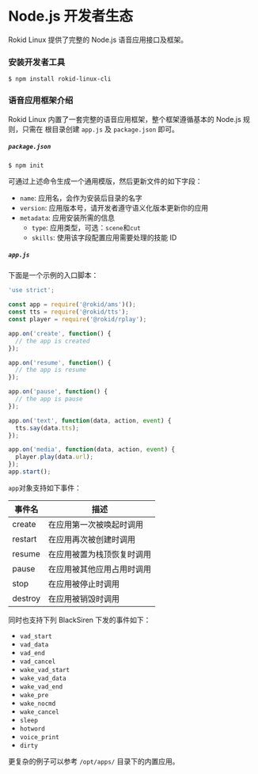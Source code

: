 # Node.js 开发者生态

Rokid Linux 提供了完整的 Node.js 语音应用接口及框架。

### 安装开发者工具

```shell
$ npm install rokid-linux-cli
```

### 语音应用框架介绍

Rokid Linux 内置了一套完整的语音应用框架，整个框架遵循基本的 Node.js 规则，只需在
根目录创建 `app.js` 及 `package.json` 即可。

##### `package.json`

```shell
$ npm init
```

可通过上述命令生成一个通用模版，然后更新文件的如下字段：

- `name`: 应用名，会作为安装后目录的名字
- `version`: 应用版本号，请开发者遵守语义化版本更新你的应用
- `metadata`: 应用安装所需的信息
  - `type`: 应用类型，可选：`scene`和`cut`
  - `skills`: 使用该字段配置应用需要处理的技能 ID

##### `app.js`

下面是一个示例的入口脚本：

```js
'use strict';

const app = require('@rokid/ams')();
const tts = require('@rokid/tts');
const player = require('@rokid/rplay');

app.on('create', function() {
  // the app is created
});

app.on('resume', function() {
  // the app is resume
});

app.on('pause', function() {
  // the app is pause
});

app.on('text', function(data, action, event) {
  tts.say(data.tts);
});

app.on('media', function(data, action, event) {
  player.play(data.url);
});
app.start();
```

`app`对象支持如下事件：

| 事件名   | 描述                    |
|---------|-------------------------|
| create  | 在应用第一次被唤起时调用   |
| restart | 在应用再次被创建时调用     |
| resume  | 在应用被置为栈顶恢复时调用 |
| pause   | 在应用被其他应用占用时调用 |
| stop    | 在应用被停止时调用        |
| destroy | 在应用被销毁时调用        |

同时也支持下列 BlackSiren 下发的事件如下：

- `vad_start`
- `vad_data`
- `vad_end`
- `vad_cancel`
- `wake_vad_start`
- `wake_vad_data`
- `wake_vad_end`
- `wake_pre`
- `wake_nocmd`
- `wake_cancel`
- `sleep`
- `hotword`
- `voice_print`
- `dirty`

更复杂的例子可以参考 `/opt/apps/` 目录下的内置应用。
